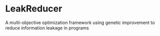 # LeakReducer
A multi-objective optimization framework using genetic improvement to reduce information  leakage in programs

